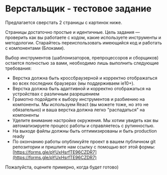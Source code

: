 # Верстальщик - тестовое задание

Предлагается сверстать 2 страницы с картинок ниже. 

Страницы достаточно простые и идентичные. Цель задания —  проверить как вы работаете с кодом, какие используете инструменты и методологии. Старайтесь переиспользовать имеющийся код и работать с компонентами (Блоками).

Выбор инструментов (шаблонизаторов, препроцессоров и сборщиков) остается полностью за вами, необходимо лишь выполнить следующие требования:

- Верстка должна быть кроссбраузерной и корректно отображаться во всех последних браузерах (мы поддерживаем ie10+).
- Верстка должна быть адаптивной и корректно отображаться на устройствах с различным разрешением
- Грамотно подойдите к выбору инструментов и разбиению на компоненты. Мы используем React (вы можете тоже, но это не обязательно) и ваша верстка должна легко "распадаться" на компоненты
- Уделите внимание настройке окружения. Мы хотим увидеть как вы автоматизируете процесс работы и справляетесь с рутинностью.
- На выходе файлы должны быть оптимизированы и быть production ready
- По окончанию работы опубликуйте проект в вашем публичном git репозитории и пришлите нам ссылку с помощью вот этой формы: [https://forms.gle/pYUxHsrfTE96CZDR7](https://forms.gle/pYUxHsrfTE96CZDR7)

Пожалуйста, оцените примерно, когда будет готово)